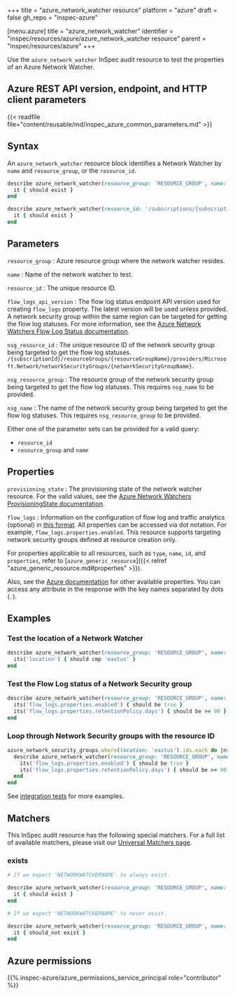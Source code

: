 +++
title = "azure_network_watcher resource"
platform = "azure"
draft = false
gh_repo = "inspec-azure"

[menu.azure]
title = "azure_network_watcher"
identifier = "inspec/resources/azure/azure_network_watcher resource"
parent = "inspec/resources/azure"
+++

Use the `azure_network_watcher` InSpec audit resource to test the properties of an Azure Network Watcher.

## Azure REST API version, endpoint, and HTTP client parameters

{{< readfile file="content/reusable/md/inspec_azure_common_parameters.md" >}}

## Syntax

An `azure_network_watcher` resource block identifies a Network Watcher by `name` and `resource_group`, or the `resource_id`.

```ruby
describe azure_network_watcher(resource_group: 'RESOURCE_GROUP', name: 'NETWORK_WATCHER_NAME') do
  it { should exist }
end
```

```ruby
describe azure_network_watcher(resource_id: '/subscriptions/{subscriptionId}/resourceGroups/{resourceGroupName}/providers/Microsoft.Network/networkWatchers/{networkWatcherName}') do
  it { should exist }
end
```

## Parameters

`resource_group`
: Azure resource group where the network watcher resides.

`name`
: Name of the network watcher to test.

`resource_id`
: The unique resource ID.

`flow_logs_api_version`
: The flow log status endpoint API version used for creating `flow_logs` property. The latest version will be used unless provided. A network security group within the same region can be targeted for getting the flow log statuses. For more information, see the [Azure Network Watchers Flow Log Status documentation](https://docs.microsoft.com/en-us/rest/api/network-watcher/networkwatchers/getflowlogstatus).

`nsg_resource_id`
: The unique resource ID of the network security group being targeted to get the flow log statuses. `/{subscriptionId}/resourceGroups/{resourceGroupName}/providers/Microsoft.Network/networkSecurityGroups/{networkSecurityGroupName}`.

`nsg_resource_group`
: The resource group of the network security group being targeted to get the flow log statuses. This requires `nsg_name` to be provided.

`nsg_name`
: The name of the network security group being targeted to get the flow log statuses. This requires `nsg_resource_group` to be provided.

Either one of the parameter sets can be provided for a valid query:

- `resource_id`
- `resource_group` and `name`

## Properties

`provisioning_state`
: The provisioning state of the network watcher resource. For the valid values, see the [Azure Network Watchers ProvisioningState documentation](https://docs.microsoft.com/en-us/rest/api/network-watcher/networkwatchers/get#provisioningstate).

`flow_logs`
: Information on the configuration of flow log and traffic analytics (optional) in [this format](https://docs.microsoft.com/en-us/rest/api/network-watcher/networkwatchers/getflowlogstatus#flowloginformation). All properties can be accessed via dot notation. For example, `flow_logs.properties.enabled`. This resource supports targeting network security groups defined at resource creation only.

For properties applicable to all resources, such as `type`, `name`, `id`, and `properties`, refer to [`azure_generic_resource`]({{< relref "azure_generic_resource.md#properties" >}}).

Also, see the [Azure documentation](https://docs.microsoft.com/en-us/rest/api/network-watcher/networkwatchers/get#networkwatcher) for other available properties. You can access any attribute in the response with the key names separated by dots (`.`).

## Examples

### Test the location of a Network Watcher

```ruby
describe azure_network_watcher(resource_group: 'RESOURCE_GROUP', name: 'NETWORK_WATCHER_NAME') do
  its('location') { should cmp 'eastus' }
end
```

### Test the Flow Log status of a Network Security group

```ruby
describe azure_network_watcher(resource_group: 'RESOURCE_GROUP', name: 'NETWORK_WATCHER_NAME', nsg_resource_group: 'NSG_RESOURCE_GROUP', nsg_name: 'nsg_eastus') do
  its('flow_logs.properties.enabled') { should be true }
  its('flow_logs.properties.retentionPolicy.days') { should be >= 90 }
end
```

### Loop through Network Security groups with the resource ID

```ruby
azure_network_security_groups.where(location: 'eastus').ids.each do |nsg_id|
  describe azure_network_watcher(resource_group: 'RESOURCE_GROUP', name: 'NETWORK_WATCHER_NAME', nsg_resource_id: nsg_id) do
    its('flow_logs.properties.enabled') { should be true }
    its('flow_logs.properties.retentionPolicy.days') { should be >= 90 }
  end
end
```

See [integration tests](https://github.com/inspec/inspec-azure/blob/main/test/integration/verify/controls/azure_network_watcher.rb) for more examples.

## Matchers

This InSpec audit resource has the following special matchers. For a full list of available matchers, please visit our [Universal Matchers page](https://docs.chef.io/inspec/matchers/).

### exists

```ruby
# If we expect 'NETWORKWATCHERNAME' to always exist.

describe azure_network_watcher(resource_group: 'RESOURCE_GROUP', name: 'NETWORK_WATCHER_NAME') do
  it { should exist }
end

# If we expect 'NETWORKWATCHERNAME' to never exist.

describe azure_network_watcher(resource_group: 'RESOURCE_GROUP', name: 'NETWORK_WATCHER_NAME') do
  it { should_not exist }
end
```

## Azure permissions

{{% inspec-azure/azure_permissions_service_principal role="contributor" %}}
